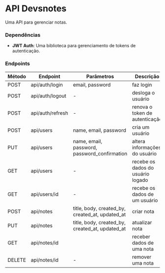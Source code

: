 # API Devsnotes

Uma API para gerenciar notas.

### Dependências

- **JWT Auth**: Uma biblioteca para gerenciamento de tokens de autenticação.

### Endpoints

Método | Endpoint | Parâmetros | Descrição
-|-|-|-
POST | api/auth/login | email, password | faz login
POST | api/auth/logout | - | desloga o usuário
POST | api/auth/refresh | - | renova o token de autenticação
POST | api/users | name, email, password | cria um usuário
PUT | api/users | name, email, password, password_confirmation | altera informações do usuário
GET | api/users | - | recebe os dados do usuário logado
GET | api/users/id | - | recebe os dados de um usuário
POST | api/notes | title, body, created_by, created_at, updated_at | criar nota
PUT | api/notes | title, body, created_by, created_at, updated_at | atualizar nota
GET | api/notes/id | | receber dados de uma nota
DELETE | api/notes/id | - | remover uma nota
